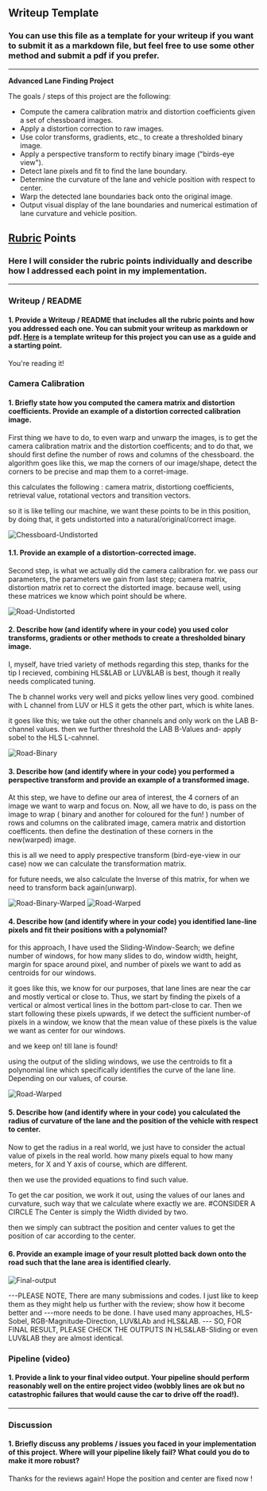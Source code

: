 ## Writeup Template

### You can use this file as a template for your writeup if you want to submit it as a markdown file, but feel free to use some other method and submit a pdf if you prefer.

---

**Advanced Lane Finding Project**

The goals / steps of this project are the following:

* Compute the camera calibration matrix and distortion coefficients given a set of chessboard images.
* Apply a distortion correction to raw images.
* Use color transforms, gradients, etc., to create a thresholded binary image.
* Apply a perspective transform to rectify binary image ("birds-eye view").
* Detect lane pixels and fit to find the lane boundary.
* Determine the curvature of the lane and vehicle position with respect to center.
* Warp the detected lane boundaries back onto the original image.
* Output visual display of the lane boundaries and numerical estimation of lane curvature and vehicle position.

[//]: # (Image References)

[image1]: ./examples/undistort_output.png "Undistorted"
[image2]: ./test_images/test1.jpg "Road Transformed"
[image3]: ./examples/binary_combo_example.jpg "Binary Example"
[image4]: ./examples/warped_straight_lines.jpg "Warp Example"
[image5]: ./examples/color_fit_lines.jpg "Fit Visual"
[image6]: ./examples/example_output.jpg "Output"
[video1]: ./project_video.mp4 "Video"

## [Rubric](https://review.udacity.com/#!/rubrics/571/view) Points

### Here I will consider the rubric points individually and describe how I addressed each point in my implementation.  

---

### Writeup / README

#### 1. Provide a Writeup / README that includes all the rubric points and how you addressed each one.  You can submit your writeup as markdown or pdf.  [Here](https://github.com/udacity/CarND-Advanced-Lane-Lines/blob/master/writeup_template.md) is a template writeup for this project you can use as a guide and a starting point.  

You're reading it!

### Camera Calibration

#### 1. Briefly state how you computed the camera matrix and distortion coefficients. Provide an example of a distortion corrected calibration image.

First thing we have to do, to even warp and unwarp the images, is to get the camera calibration matrix and the distortion coefficents;
and to do that, we should first define the number of rows and columns of the chessboard. 
the algorithm goes like this, we map the corners of our image/shape, detect the corners to be precise and map them to a corret-image.

this calculates the following : camera matrix, distortiong coefficients, retrieval value, rotational vectors and transition vectors.

so it is like telling our machine, we want these points to be in this position, by doing that, it gets undistorted into a natural/original/correct image. 

![Chessboard-Undistorted](/HLS&LAB-Sliding/undistort-camera_cal-output/calibration1.jpg)

#### 1.1. Provide an example of a distortion-corrected image.

Second step, is what we actually did the camera calibration for. we pass our parameters, the parameters we gain from last step; camera matrix, distortion matrix
ret to correct the distorted image. because well, using these matrices we know which point should be where. 

![Road-Undistorted](/HLS&LAB-Sliding/undistort-output/straight_lines2.jpg)

#### 2. Describe how (and identify where in your code) you used color transforms, gradients or other methods to create a thresholded binary image. 

I, myself,  have tried variety of methods regarding this step, thanks for the tip I recieved, combining HLS&LAB or LUV&LAB is best, though it really needs
complicated tuning. 

The b channel works very well and picks yellow lines very good. combined with L channel from LUV or HLS it gets the other part, which is white lanes.

it goes like this; we take out the other channels and only work on the LAB B-channel values. then we further threshold the LAB B-Values and-
 apply sobel to the HLS L-cahnnel. 
 
![Road-Binary](/HLS&LAB-Sliding/HLS&LAB-output/straight_lines1.jpg)

#### 3. Describe how (and identify where in your code) you performed a perspective transform and provide an example of a transformed image.
At this step, we have to define our area of interest, the 4 corners of an image we want to warp and focus on. 
Now, all we have to do, is pass on the image to wrap ( binary and another for coloured for the fun! ) 
number of rows and columns on the calibrated image, camera matrix and distortion coefficents. 
then define the destination of these corners in the new(warped) image. 

this is all we need to apply prespective transform (bird-eye-view in our case) 
now we can calculate the transformation matrix.

for future needs, we also calculate the Inverse of this matrix, for when we need to transform back again(unwarp).

![Road-Binary-Warped](/HLS&LAB-Sliding/test_images_binary-bird-output/straight_lines1.jpg)
![Road-Warped](/HLS&LAB-Sliding/test_images-bird-output/straight_lines1.jpg)

#### 4. Describe how (and identify where in your code) you identified lane-line pixels and fit their positions with a polynomial?

for this approach, I have used the Sliding-Window-Search;
we define number of windows, for how many slides to do, window width, height, margin for space around pixel,
and number of pixels we want to add as centroids for our windows. 

it goes like this, we know for our purposes, that lane lines are near the car and mostly vertical or close to. Thus, we start by finding the pixels 
of a vertical or almost vertical lines in the bottom part-close to car. Then we start following these pixels upwards, if we detect the sufficient number-of
pixels in a window, we know that the mean value of these pixels is the value we want as center for our windows. 

and we keep on! till lane is found! 

using the output of the sliding windows, we use the centroids to fit a polynomial line which specifically identifies the curve of the lane line.
Depending on our values, of course. 

![Road-Warped](/HLS&LAB-Sliding/test_images-bird-output/straight_lines1.jpg)

#### 5. Describe how (and identify where in your code) you calculated the radius of curvature of the lane and the position of the vehicle with respect to center.

Now to get the radius in a real world, we just have to consider the actual value of pixels in the real world. how many pixels equal to how many meters,
for X and Y axis of course, which are different. 

then we use the provided equations to find such value. 

To get the car position, we work it out, using the values of our lanes and curvature, such way that we calculate where exactly we are. 
#CONSIDER A CIRCLE
The Center is simply the Width divided by two. 

then we simply can subtract the position and center values to get the position of car according to the center. 

#### 6. Provide an example image of your result plotted back down onto the road such that the lane area is identified clearly.

![Final-output](/HLS&LAB-Sliding/output_images/pipeline_image_test/straight_lines1-output.jpg)




---PLEASE NOTE, There are many submissions and codes. I just like to keep them as they might help us further with the review; show how it become better and
---more needs to be done. I have used many approaches, HLS-Sobel, RGB-Magnitude-Direction, LUV&LAb and HLS&LAB.
--- SO, FOR FINAL RESULT, PLEASE CHECK THE OUTPUTS IN HLS&LAB-Sliding or even LUV&LAB they are almost identical. 

### Pipeline (video)

#### 1. Provide a link to your final video output.  Your pipeline should perform reasonably well on the entire project video (wobbly lines are ok but no catastrophic failures that would cause the car to drive off the road!).



---

### Discussion

#### 1. Briefly discuss any problems / issues you faced in your implementation of this project.  Where will your pipeline likely fail?  What could you do to make it more robust?

Thanks for the reviews again! 
Hope the position and center are fixed now !